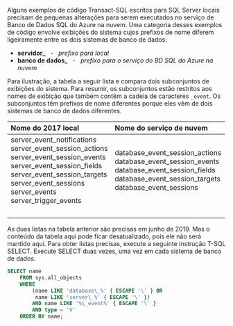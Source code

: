 
<!--
### Code examples for Azure cloud differ slightly from on-premises
  Or.....
### Code examples can differ for Azure SQL Database
-->

Alguns exemplos de código Transact-SQL escritos para SQL Server locais precisam de pequenas alterações para serem executados no serviço de Banco de Dados SQL do Azure na nuvem. Uma categoria desses exemplos de código envolve exibições do sistema cujos prefixos de nome diferem ligeiramente entre os dois sistemas de banco de dados:

- **servidor\_** &nbsp; - &nbsp; _prefixo para local_
- **banco de dados\_** &nbsp; - &nbsp; _prefixo para o serviço do BD SQL do Azure na nuvem_

Para ilustração, a tabela a seguir lista e compara dois subconjuntos de exibições do sistema. Para resumir, os subconjuntos estão restritos aos nomes de exibição que também contêm a cadeia de caracteres `_event`. Os subconjuntos têm prefixos de nome diferentes porque eles vêm de dois sistemas de banco de dados diferentes.

| Nome do 2017 local | Nome do serviço de nuvem |
| :------------------------- | :---------------------- |
| server_event_notifications<br />server_event_session_actions<br />server_event_session_events<br />server_event_session_fields<br />server_event_session_targets<br />server_event_sessions<br />server_events<br />server_trigger_events | database_event_session_actions<br />database_event_session_events<br />database_event_session_fields<br />database_event_session_targets<br />database_event_sessions |
| &nbsp; | &nbsp; |

As duas listas na tabela anterior são precisas em junho de 2019. Mas o conteúdo da tabela aqui pode ficar desatualizado, pois ele não será mantido aqui. Para obter listas precisas, execute a seguinte instrução T-SQL SELECT. Execute SELECT duas vezes, uma vez em cada sistema de banco de dados.

```sql
SELECT name
    FROM sys.all_objects
    WHERE
        (name LIKE 'database\_%' { ESCAPE '\' } OR
         name LIKE 'server\_%' { ESCAPE '\' })
        AND name LIKE '%\_event%' { ESCAPE '\' }
        AND type = 'V'
    ORDER BY name;
```

<!--
The creation of this docs/includes/ file was prompted by Issue 2211 (https://github.com/MicrosoftDocs/sql-docs/issues/2211).
Initial PR was PR 10427 (https://github.com/MicrosoftDocs/sql-docs-pr/pull/10427).
The complaint was that a specific T-SQL code block failed on Azure SQL Database.

GeneMi  ,  2019/05/28
-->
